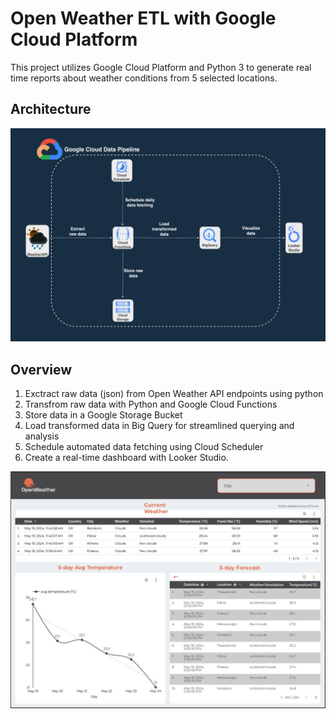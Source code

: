 
# Open Weather ETL with Google Cloud Platform

This project utilizes Google Cloud Platform and Python 3 to generate real time reports about weather conditions from 5 selected locations.

## Architecture
![Project Architecture](/project_arch.png "Looker Studio Report")

## Overview
1. Exctract raw data (json) from Open Weather API endpoints using python
2. Transfrom raw data with Python and Google Cloud Functions
3. Store data in a Google Storage Bucket
4. Load transformed data in Big Query for streamlined querying and analysis
5. Schedule automated data fetching using Cloud Scheduler 
6. Create a real-time dashboard with Looker Studio.


![Example Looker Studio Report with current weather and forecasted weather reports](/Looker%20Studio%20Reports/looker_studio_report.JPG "Looker Studio Report")

